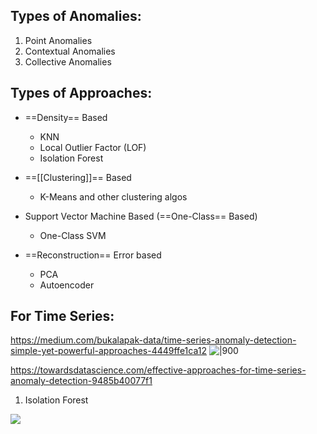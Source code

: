 Types of Anomalies:
---
1. Point Anomalies
2. Contextual Anomalies
3. Collective Anomalies


Types of Approaches:
---
- ==Density== Based
	- KNN
	- Local Outlier Factor (LOF)
	- Isolation Forest

- ==[[Clustering]]== Based
	- K-Means and other clustering algos

- Support Vector Machine Based (==One-Class== Based)	
	- One-Class SVM

- ==Reconstruction== Error based
	- PCA
	- Autoencoder

## For Time Series:
https://medium.com/bukalapak-data/time-series-anomaly-detection-simple-yet-powerful-approaches-4449ffe1ca12
![|900](https://miro.medium.com/max/1182/1*5kUgnjnrfJhxL47BeXl1JQ.png)

https://towardsdatascience.com/effective-approaches-for-time-series-anomaly-detection-9485b40077f1

1. Isolation Forest


![](https://miro.medium.com/max/2592/1*q8J3Gc94eBvY4gOn9UTCaQ.gif)